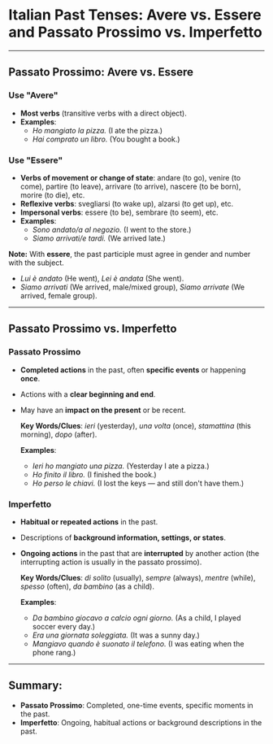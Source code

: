 # Italian Past Tenses: Avere vs. Essere and Passato Prossimo vs. Imperfetto

---

## Passato Prossimo: Avere vs. Essere

### Use "Avere"
- **Most verbs** (transitive verbs with a direct object).
- **Examples**:
  - *Ho mangiato la pizza.* (I ate the pizza.)
  - *Hai comprato un libro.* (You bought a book.)

### Use "Essere"
- **Verbs of movement or change of state**: andare (to go), venire (to come), partire (to leave), arrivare (to arrive), nascere (to be born), morire (to die), etc.
- **Reflexive verbs**: svegliarsi (to wake up), alzarsi (to get up), etc.
- **Impersonal verbs**: essere (to be), sembrare (to seem), etc.
- **Examples**:
  - *Sono andato/a al negozio.* (I went to the store.)
  - *Siamo arrivati/e tardi.* (We arrived late.)

**Note:** With **essere**, the past participle must agree in gender and number with the subject.
- *Lui è andato* (He went), *Lei è andata* (She went).
- *Siamo arrivati* (We arrived, male/mixed group), *Siamo arrivate* (We arrived, female group).

---

## Passato Prossimo vs. Imperfetto

### Passato Prossimo
- **Completed actions** in the past, often **specific events** or happening **once**.
- Actions with a **clear beginning and end**.
- May have an **impact on the present** or be recent.

  **Key Words/Clues**: *ieri* (yesterday), *una volta* (once), *stamattina* (this morning), *dopo* (after).

  **Examples**:
  - *Ieri ho mangiato una pizza.* (Yesterday I ate a pizza.)
  - *Ho finito il libro.* (I finished the book.)
  - *Ho perso le chiavi.* (I lost the keys — and still don't have them.)

### Imperfetto
- **Habitual or repeated actions** in the past.
- Descriptions of **background information, settings, or states**.
- **Ongoing actions** in the past that are **interrupted** by another action (the interrupting action is usually in the passato prossimo).

  **Key Words/Clues**: *di solito* (usually), *sempre* (always), *mentre* (while), *spesso* (often), *da bambino* (as a child).

  **Examples**:
  - *Da bambino giocavo a calcio ogni giorno.* (As a child, I played soccer every day.)
  - *Era una giornata soleggiata.* (It was a sunny day.)
  - *Mangiavo quando è suonato il telefono.* (I was eating when the phone rang.)

---

## Summary:
- **Passato Prossimo**: Completed, one-time events, specific moments in the past.
- **Imperfetto**: Ongoing, habitual actions or background descriptions in the past.
